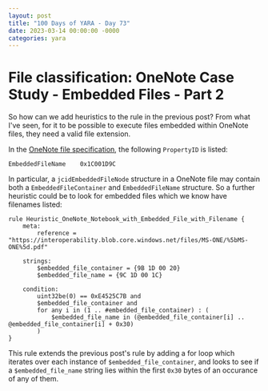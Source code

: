 ```yaml
---
layout: post
title: "100 Days of YARA - Day 73"
date: 2023-03-14 00:00:00 -0000
categories: yara
---
```


# File classification: OneNote Case Study - Embedded Files - Part 2
So how can we add heuristics to the rule in the previous post? From what I've seen, for it to be possible to execute files embedded within OneNote files, they need a valid file extension.

In the [OneNote file specification](https://interoperability.blob.core.windows.net/files/MS-ONE/%5bMS-ONE%5d.pdf), the following `PropertyID` is listed:
```
EmbeddedFileName    0x1C001D9C
```

In particular, a `jcidEmbeddedFileNode` structure in a OneNote file may contain both a `EmbeddedFileContainer` and `EmbeddedFileName` structure. So a further heuristic could be to look for embedded files which we know have filenames listed:
```
rule Heuristic_OneNote_Notebook_with_Embedded_File_with_Filename {
    meta:
        reference = "https://interoperability.blob.core.windows.net/files/MS-ONE/%5bMS-ONE%5d.pdf"

    strings:
        $embedded_file_container = {9B 1D 00 20}
        $embedded_file_name = {9C 1D 00 1C}

    condition:
        uint32be(0) == 0xE4525C7B and 
        $embedded_file_container and
        for any i in (1 .. #embedded_file_container) : (
            $embedded_file_name in (@embedded_file_container[i] .. @embedded_file_container[i] + 0x30)
        )
}
```

This rule extends the previous post's rule by adding a for loop which iterates over each instance of `$embedded_file_container`, and looks to see if a `$embedded_file_name` string lies within the first `0x30` bytes of an occurance of any of them.